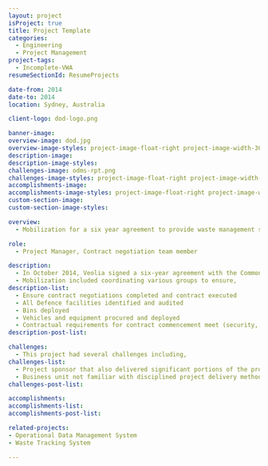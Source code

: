 ```yaml
---
layout: project
isProject: true
title: Project Template
categories:
  - Engineering
  - Project Management
project-tags:
  - Incomplete-VWA
resumeSectionId: ResumeProjects

date-from: 2014
date-to: 2014
location: Sydney, Australia

client-logo: dod-logo.png

banner-image:
overview-image: dod.jpg
overview-image-styles: project-image-float-right project-image-width-30
description-image:
description-image-styles:
challenges-image: odms-rpt.png
challenges-image-styles: project-image-float-right project-image-width-40
accomplishments-image:
accomplishments-image-styles: project-image-float-right project-image-width-40
custom-section-image:
custom-section-image-styles:

overview:
  - Mobilization for a six year agreement to provide waste management services to the Australian Department of Defence.

role:
  - Project Manager, Contract negotiation team member

description:
  - In October 2014, Veolia signed a six-year agreement with the Commonwealth of Australia, represented by the Department of Defence for a total waste management solution.
  - Mobilization included coordinating various groups to ensure,
description-list:
  - Ensure contract negotiations completed and contract executed
  - All Defence facilities identified and audited
  - Bins deployed
  - Vehicles and equipment procured and deployed
  - Contractual requirements for contract commencement meet (security, plans etc.)
description-post-list:

challenges:
  - This project had several challenges including,
challenges-list:    
  - Project sponsor that also delivered significant portions of the project
  - Business unit not familiar with disciplined project delivery methodologies
challenges-post-list:    

accomplishments:
accomplishments-list:    
accomplishments-post-list:    

related-projects:
- Operational Data Management System
- Waste Tracking System

---
```

